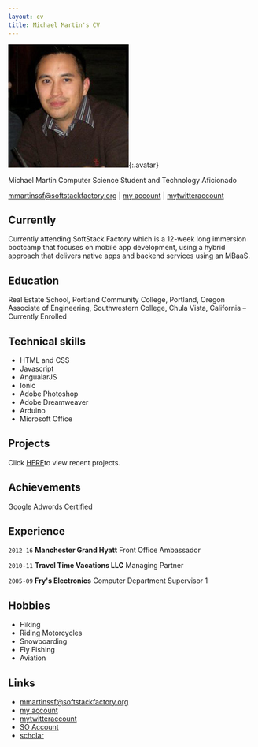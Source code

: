 ```yaml
---
layout: cv
title: Michael Martin's CV
---
```


![Michael](./media/profilePic.jpg){:.avatar}

Michael Martin
Computer Science Student and Technology Aficionado

<div id="webaddress">
<a href="mailto:">mmartinssf@softstackfactory.org</a>
|
<i class="fa fa-github"></i> <a href="https://github.com/mmartinssf/mmartinssf.github.io">my account</a>
|
<i class="fa fa-twitter"></i> <a href="http://twitter.com/">mytwitteraccount</a>
</div>


## Currently

Currently attending SoftStack Factory which is a 12-week long immersion bootcamp that focuses on mobile app development, using a hybrid approach that delivers native apps and backend services using an MBaaS.

## Education

Real Estate School, Portland Community College, Portland, Oregon<br />
Associate of Engineering, Southwestern College, Chula Vista, California – Currently Enrolled 

## Technical skills

* HTML and CSS
* Javascript
* AngualarJS 
* Ionic 
* Adobe Photoshop 
* Adobe Dreamweaver 
* Arduino
* Microsoft Office

## Projects
Click <a href="https://github.com/mmartinssf/mmartinssf.github.io">HERE</a>to view recent projects.<br />

## Achievements

Google Adwords Certified

## Experience

`2012-16`
__Manchester Grand Hyatt__ 
 Front Office Ambassador
 
 `2010-11`
__Travel Time Vacations LLC__ 
 Managing Partner
 
 `2005-09`
__Fry's Electronics__ 
 Computer Department Supervisor 1

## Hobbies

* Hiking
* Riding Motorcycles 
* Snowboarding
* Fly Fishing
* Aviation

## Links

* <i class="fa fa-envelope"></i> <a href="mailto: ">mmartinssf@softstackfactory.org</a><br />
* <i class="fa fa-github"></i> <a href="https://github.com/mmartinssf/mmartinssf.github.io">my account</a><br />
* <i class="fa fa-twitter"></i> <a href="http://twitter.com/">mytwitteraccount</a><br />
* <i class="fa fa-stack-overflow"></i> <a href="http://stackoverflow.com/">SO Account</a>
* <i class="fa fa-google"></i> <a href="http://scholar.google.com/">scholar</a>
